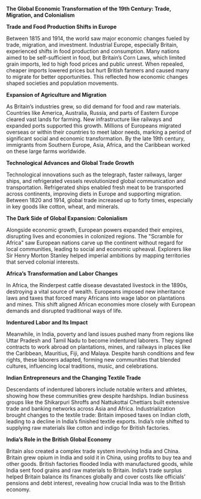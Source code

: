 **The Global Economic Transformation of the 19th Century: Trade, Migration, and Colonialism**

**Trade and Food Production Shifts in Europe**

Between 1815 and 1914, the world saw major economic changes fueled by trade, migration, and investment. Industrial Europe, especially Britain, experienced shifts in food production and consumption. Many nations aimed to be self-sufficient in food, but Britain’s Corn Laws, which limited grain imports, led to high food prices and public unrest. When repealed, cheaper imports lowered prices but hurt British farmers and caused many to migrate for better opportunities. This reflected how economic changes shaped societies and population movements.

**Expansion of Agriculture and Migration**

As Britain’s industries grew, so did demand for food and raw materials. Countries like America, Australia, Russia, and parts of Eastern Europe cleared vast lands for farming. New infrastructure like railways and expanded ports supported this growth. Millions of Europeans migrated overseas or within their countries to meet labor needs, marking a period of significant social and economic transformation. By the late 19th century, immigrants from Southern Europe, Asia, Africa, and the Caribbean worked on these large farms worldwide.

**Technological Advances and Global Trade Growth**

Technological innovations such as the telegraph, faster railways, larger ships, and refrigerated vessels revolutionized global communication and transportation. Refrigerated ships enabled fresh meat to be transported across continents, improving diets in Europe and supporting migration. Between 1820 and 1914, global trade increased up to forty times, especially in key goods like cotton, wheat, and minerals.

**The Dark Side of Global Expansion: Colonialism**

Alongside economic growth, European powers expanded their empires, disrupting lives and economies in colonized regions. The "Scramble for Africa" saw European nations carve up the continent without regard for local communities, leading to social and economic upheaval. Explorers like Sir Henry Morton Stanley helped imperial ambitions by mapping territories that served colonial interests.

**Africa’s Transformation and Labor Changes**

In Africa, the Rinderpest cattle disease devastated livestock in the 1890s, destroying a vital source of wealth. Europeans imposed new inheritance laws and taxes that forced many Africans into wage labor on plantations and mines. This shift aligned African economies more closely with European demands and disrupted traditional ways of life.

**Indentured Labor and Its Impact**

Meanwhile, in India, poverty and land issues pushed many from regions like Uttar Pradesh and Tamil Nadu to become indentured laborers. They signed contracts to work abroad on plantations, mines, and railways in places like the Caribbean, Mauritius, Fiji, and Malaya. Despite harsh conditions and few rights, these laborers adapted, forming new communities that blended cultures, influencing local traditions, music, and celebrations.

**Indian Entrepreneurs and the Changing Textile Trade**

Descendants of indentured laborers include notable writers and athletes, showing how these communities grew despite hardships. Indian business groups like the Shikarpuri Shroffs and Nattukottai Chettiars built extensive trade and banking networks across Asia and Africa. Industrialization brought changes to the textile trade: Britain imposed taxes on Indian cloth, leading to a decline in India’s finished textile exports. India’s role shifted to supplying raw materials like cotton and indigo for British factories.

**India’s Role in the British Global Economy**

Britain also created a complex trade system involving India and China. Britain grew opium in India and sold it in China, using profits to buy tea and other goods. British factories flooded India with manufactured goods, while India sent food grains and raw materials to Britain. India’s trade surplus helped Britain balance its finances globally and cover costs like officials’ pensions and debt interest, revealing how crucial India was to the British economy.


